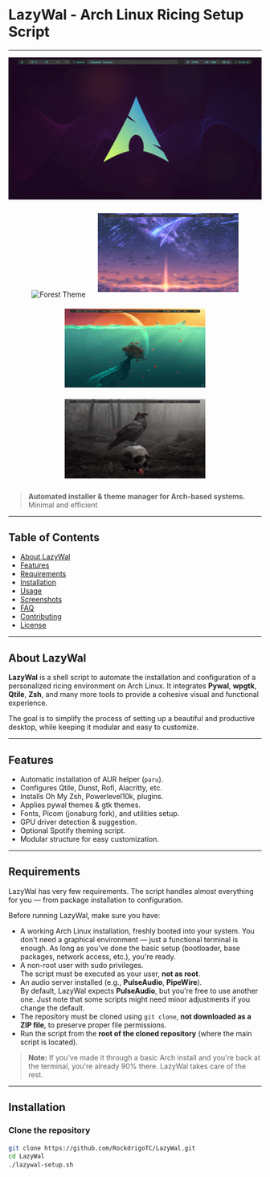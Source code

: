 # LazyWal - Arch Linux Ricing Setup Script

---

<p align="center">
  <img src="screenshots/LazyWal.gif" alt="LazyWal Theme" width="600"/>
</p>

<p align="center">
  <img src="screenshots/Forest.gif" alt="Forest Theme" width="280" style="margin:10px"/>
  <img src="screenshots/Sky.gif" alt="Sky Theme" width="280" style="margin:10px"/><br>
  <img src="screenshots/Ocean.gif" alt="Ocean Theme" width="280" style="margin:10px"/>
  <img src="screenshots/RockArch.gif" alt="RockArch Theme" width="280" style="margin:10px"/>
</p>

> **Automated installer & theme manager for Arch-based systems.**
> Minimal and efficient

---

## Table of Contents

- [About LazyWal](#about-lazywal)
- [Features](#features)
- [Requirements](#requirements)
- [Installation](#installation)
- [Usage](#usage)
- [Screenshots](#screenshots)
- [FAQ](#faq)
- [Contributing](#contributing)
- [License](#license)

---

## About LazyWal

**LazyWal** is a shell script to automate the installation and configuration of a personalized ricing environment on Arch Linux.
It integrates **Pywal**, **wpgtk**, **Qtile**, **Zsh**, and many more tools to provide a cohesive visual and functional experience.

The goal is to simplify the process of setting up a beautiful and productive desktop, while keeping it modular and easy to customize.

---

## Features

- Automatic installation of AUR helper (`paru`).
- Configures Qtile, Dunst, Rofi, Alacritty, etc.
- Installs Oh My Zsh, Powerlevel10k, plugins.
- Applies pywal themes & gtk themes.
- Fonts, Picom (jonaburg fork), and utilities setup.
- GPU driver detection & suggestion.
- Optional Spotify theming script.
- Modular structure for easy customization.

---

## Requirements

LazyWal has very few requirements. The script handles almost everything for you — from package installation to configuration.

Before running LazyWal, make sure you have:

- A working Arch Linux installation, freshly booted into your system.
  You don't need a graphical environment — just a functional terminal is enough.
  As long as you've done the basic setup (bootloader, base packages, network access, etc.), you're ready.
- A non-root user with sudo privileges.  
  The script must be executed as your user, **not as root**.
- An audio server installed (e.g., **PulseAudio**, **PipeWire**).  
  By default, LazyWal expects **PulseAudio**, but you're free to use another one.
  Just note that some scripts might need minor adjustments if you change the default.
- The repository must be cloned using `git clone`, **not downloaded as a ZIP file**, to preserve proper file permissions.
- Run the script from the **root of the cloned repository** (where the main script is located).

> **Note:** If you've made it through a basic Arch install and you're back at the terminal, you're already 90% there. LazyWal takes care of the rest.


---

## Installation

### Clone the repository
```bash
git clone https://github.com/RockdrigoTC/LazyWal.git
cd LazyWal
./lazywal-setup.sh
```
